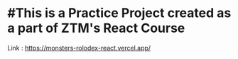 # #This is a Practice Project created as a part of ZTM's React Course

Link : https://monsters-rolodex-react.vercel.app/
